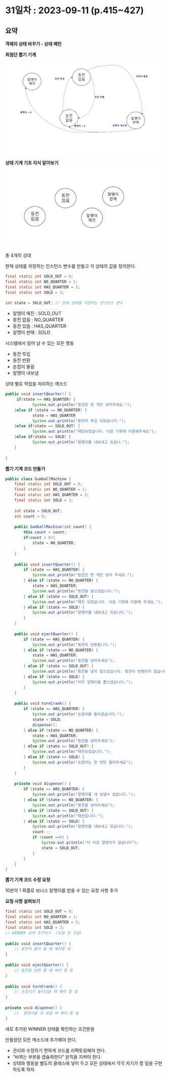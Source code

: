 # 31일차 : 2023-09-11 (p.415~427)

## 요약

**객체의 상태 바꾸기 - 상태 패턴**

**최첨단 뽑기 기계**

![state](state.png)

**상태 기계 기초 지식 알아보기**

![state2](state2.png)

총 4개의 상태

현재 상태를 저장하는 인스턴스 변수를 만들고 각 상태의 값을 정의한다.

```java
final static int SOLD_OUT = 0;
final static int NO_QUARTER = 1;
final static int HAS_QUARTER = 2;
final static int SOLD = 3;

int state = SOLD_OUT; // 현재 상태를 저장하는 인스턴스 변수
```

- 알맹이 매진 : SOLD_OUT
- 동전 없음 : NO_QUARTER
- 동전 있음 : HAS_QUARTER
- 알맹이 판매 : SOLD

시스템에서 일어 날 수 있는 모든 행동

- 동전 투입
- 동전 반환
- 손잡이 돌림
- 알맹이 내보냄

상태 별로 작업을 처리하는 메소드

```java
public void insertQuarter() {
	 if(state == HAS_QUARTER) {
			System.out.println("동전은 한 개만 넣어주세요.");
	}else if (state == NO_QUARTER) {
			state = HAS_QUARTER
			System.out.println("동전이 투입 되었습니다.");
	}else if(state == SOLD_OUT) {
			System.out.println("매진되었습니다. 다음 기회에 이용해주세요");
	}else if(state == SOLD) {
			System.out.println("알맹이를 내보내고 있습니.");
	}

}
```

**뽑기 기계 코드 만들기**

```java
public class GumballMachine {
    final static int SOLD_OUT = 0;
    final static int NO_QUARTER = 1;
    final static int HAS_QUARTER = 2;
    final static int SOLD = 3;

    int state = SOLD_OUT;
    int count = 0;

    public GumballMachine(int count) {
        this.count = count;
        if(count > 0){
            state = NO_QUARTER;
        }
    }

    public void insertQuarter() {
        if (state == HAS_QUARTER) {
            System.out.println("동전은 한 개만 넣어 주세요.");
        } else if (state == NO_QUARTER) {
            state = HAS_QUARTER;
            System.out.println("동전을 넣으셨습니다.");
        } else if (state == SOLD_OUT) {
            System.out.println("매진 되었습니다. 다음 기회에 이용해 주세요.");
        } else if (state == SOLD) {
            System.out.println("알맹이를 내보내고 있습니다.");
        }
    }

    public void ejectQuarter() {
        if (state == HAS_QUARTER) {
            System.out.println("동전이 반환됩니다.");
        } else if (state == NO_QUARTER) {
            state = HAS_QUARTER;
            System.out.println("동전을 넣어주세요");
        } else if (state == SOLD_OUT) {
            System.out.println("동전을 넣지 않으셨습니다. 동전이 반환되지 않습니다.");
        } else if (state == SOLD) {
            System.out.println("이미 알맹이를 뽑으셨습니다.");
        }
    }

    public void turnCrank() {
        if (state == HAS_QUARTER) {
            System.out.println("손잡이를 돌리셨습니다.");
            state = SOLD;
            dispense();
        } else if (state == NO_QUARTER) {
            state = HAS_QUARTER;
            System.out.println("동전을 넣어주세요");
        } else if (state == SOLD_OUT) {
            System.out.println("매진되었습니다.");
        } else if (state == SOLD) {
            System.out.println("손잡이는 한 번만 돌려주세요");
        }
    }

    private void dispense() {
        if (state == HAS_QUARTER) {
            System.out.println("알맹이를 내 보낼수 없습니다.");
        } else if (state == NO_QUARTER) {
            System.out.println("동전을 넣어주세요");
        } else if (state == SOLD_OUT) {
            System.out.println("매진입니다.");
        } else if (state == SOLD) {
            System.out.println("알맹이를 내보내고 있습니다.");
            count--;
            if (count ==0) {
                System.out.println("더 이상 알맹이가 없습니다");
                state = SOLD_OUT;
            }
        }
    }
}
```

**뽑기 기계 코드 수정 요청**

10분의 1 확률로 보너스 알맹이를 받을 수 있는 요청 사항 추가

**요청 사항 살펴보기**

```java
final static int SOLD_OUT = 0;
final static int NO_QUARTER = 1;
final static int HAS_QUARTER = 2;
final static int SOLD = 3;
// WINNER 상태 추가하기  (당첨 된 사실)

public void insertQuarter() {
	// 동전이 들어 올 때 해야할 일
}

public void ejectQuarter() {
	// 동전을 반환 할 때 해야 할 일
}

public void turnCrank() {
	// 손잡이가 돌아갔을 때 해야 할 일
}

private void dispense() {
	//  알맹이를 내 보낼 때 해야 할 일
}
```

새로 추가된 WINNER 상태를 확인하는 조건문을

만들었던 모든 메소드에 추가해야 한다.

- 관리와 수정하기 편하게 코드를 리팩토링해야 한다.
- “바뀌는 부분을 캡슐화한다” 원칙을 지켜야 한다.
- 상태와 행동을 별도의 클래스에 넣어 두고 모든 상태에서 각각 자기가 할 일을 구현하도록 하자